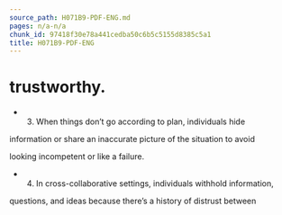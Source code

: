 ```yaml
---
source_path: H071B9-PDF-ENG.md
pages: n/a-n/a
chunk_id: 97418f30e78a441cedba50c6b5c5155d8385c5a1
title: H071B9-PDF-ENG
---
```

# trustworthy.

- 3. When things don’t go according to plan, individuals hide

information or share an inaccurate picture of the situation to avoid

looking incompetent or like a failure.

- 4. In cross-collaborative settings, individuals withhold information,

questions, and ideas because there’s a history of distrust between
